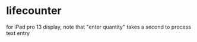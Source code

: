 # lifecounter
for iPad pro 13 display,
note that "enter quantity" takes a second to process text entry

